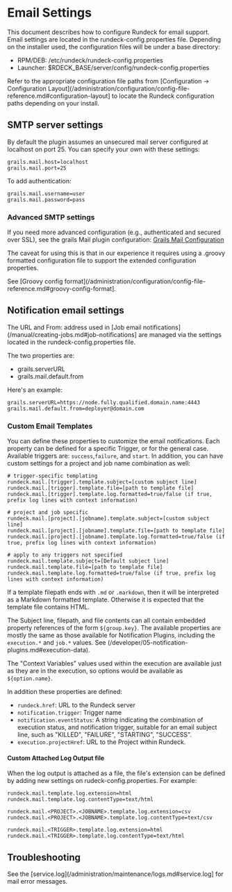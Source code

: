 # Email Settings

This document describes how to configure Rundeck for email
support.
Email settings are located in the rundeck-config.properties file. Depending on the installer used, the configuration files will be under a base directory:

- RPM/DEB: /etc/rundeck/rundeck-config.properties
- Launcher: \$RDECK_BASE/server/config/rundeck-config.properties

Refer to the appropriate configuration file paths from [Configuration -> Configuration Layout](/administration/configuration/config-file-reference.md#configuration-layout] to locate the Rundeck configuration paths depending on your install.

## SMTP server settings

By default the plugin assumes an unsecured mail server configured at localhost on port 25.
You can specify your own with these settings:

    grails.mail.host=localhost
    grails.mail.port=25

To add authentication:

    grails.mail.username=user
    grails.mail.password=pass

### Advanced SMTP settings

If you need more advanced configuration (e.g., authenticated and secured over SSL),
see the grails Mail plugin configuration:
[Grails Mail Configuration](https://gpc.github.io/grails-mail/guide/2.%20Configuration.html)

The caveat for using this is that in our experience it requires using a .groovy formatted configuration file to support the extended configuration properties.

See [Groovy config format](/administration/configuration/config-file-reference.md#groovy-config-format].

## Notification email settings

The URL and From: address used in [Job email notifications](/manual/creating-jobs.md#job-notifications] are managed via the settings located in the rundeck-config.properties file.

The two properties are:

- grails.serverURL
- grails.mail.default.from

Here's an example:

    grails.serverURL=https://node.fully.qualified.domain.name:4443
    grails.mail.default.from=deployer@domain.com

### Custom Email Templates

You can define these properties to customize the email notifications. Each property can be defined for a specific Trigger, or for the general case. Available triggers are: `success`,`failure`, and `start`. In addition, you can have custom settings for a project and job name combination as well:

    # trigger-specific templating
    rundeck.mail.[trigger].template.subject=[custom subject line]
    rundeck.mail.[trigger].template.file=[path to template file]
    rundeck.mail.[trigger].template.log.formatted=true/false (if true, prefix log lines with context information)

    # project and job specific
    rundeck.mail.[project].[jobname].template.subject=[custom subject line]
    rundeck.mail.[project].[jobname].template.file=[path to template file]
    rundeck.mail.[project].[jobname].template.log.formatted=true/false (if true, prefix log lines with context information)

    # apply to any triggers not specified
    rundeck.mail.template.subject=[Default subject line]
    rundeck.mail.template.file=[path to template file]
    rundeck.mail.template.log.formatted=true/false (if true, prefix log lines with context information)

If a template filepath ends with `.md` or `.markdown`, then it will be interpreted as a Markdown formatted template. Otherwise it is expected that the template file contains HTML.

The Subject line, filepath, and file contents can all contain embedded property references of the form `${group.key}`. The available properties are mostly the same as those available for Notification Plugins, including the `execution.*` and `job.*` values. See (/developer/05-notification-plugins.md#execution-data).

The "Context Variables" values used within the execution are available just as they are in the execution, so options would be available as `${option.name}`.

In addition these properties are defined:

- `rundeck.href`: URL to the Rundeck server
- `notification.trigger`: Trigger name
- `notification.eventStatus`: A string indicating the combination of execution status, and notification trigger, suitable for an email subject line, such as "KILLED", "FAILURE", "STARTING", "SUCCESS".
- `execution.projectHref`: URL to the Project within Rundeck.

#### Custom Attached Log Output file

When the log output is attached as a file, the file's extension can be defined by adding new settings on rudeck-config.properties.
For example:

```
rundeck.mail.template.log.extension=html
rundeck.mail.template.log.contentType=text/html
```

```
rundeck.mail.<PROJECT>.<JOBNAME>.template.log.extension=csv
rundeck.mail.<PROJECT>.<JOBNAME>.template.log.contentType=text/csv
```

```
rundeck.mail.<TRIGGER>.template.log.extension=html
rundeck.mail.<TRIGGER>.template.log.contentType=text/html
```

## Troubleshooting

See the [service.log](/administration/maintenance/logs.md#service.log] for mail error messages.
